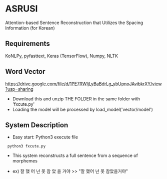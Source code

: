 # ASRUSI
Attention-based Sentence Reconstruction that Utilizes the Spacing Information (for Korean)

## Requirements
KoNLPy, pyfasttext, Keras (TensorFlow), Numpy, NLTK

## Word Vector 
https://drive.google.com/file/d/1PE7RWIjLyBaBdrLg_ybUpnoJAvibkrXY/view?usp=sharing
* Download this and unzip THE FOLDER in the same folder with 'fxcute.py' 
* Loading the model will be processed by load_model('vector/model')

## System Description
* Easy start: Python3 execute file
<pre><code> python3 fxcute.py </code></pre>
* This system reconstructs a full sentence from a sequence of morphemes
- ex) 잘 했 어 넌 못 참 았 을 거야 >> "잘 했어 넌 못 참았을거야"
